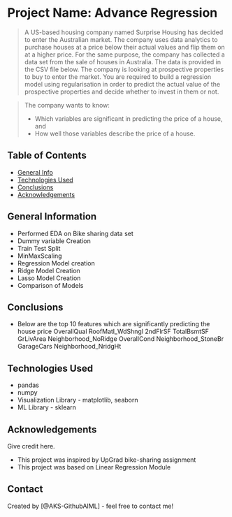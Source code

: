 # Project Name: Advance Regression
> A US-based housing company named Surprise Housing has decided to enter the Australian market. The company uses data analytics to purchase houses at a price below their actual values and flip them on at a higher price. For the same purpose, the company has collected a data set from the sale of houses in Australia. The data is provided in the CSV file below.
The company is looking at prospective properties to buy to enter the market. You are required to build a regression model using regularisation in order to predict the actual value of the prospective properties and decide whether to invest in them or not.

> The company wants to know:
> * Which variables are significant in predicting the price of a house, and
> * How well those variables describe the price of a house.


## Table of Contents
* [General Info](#general-information)
* [Technologies Used](#technologies-used)
* [Conclusions](#conclusions)
* [Acknowledgements](#acknowledgements)

<!-- You can include any other section that is pertinent to your problem -->

## General Information
- Performed EDA on Bike sharing data set
- Dummy variable Creation
- Train Test Split
- MinMaxScaling
- Regression Model creation
- Ridge Model Creation
- Lasso Model Creation
- Comparison of Models

<!-- You don't have to answer all the questions - just the ones relevant to your project. -->

## Conclusions
- Below are the top 10 features which are significantly predicting the house price
OverallQual
RoofMatl_WdShngl
2ndFlrSF
TotalBsmtSF
GrLivArea
Neighborhood_NoRidge
OverallCond
Neighborhood_StoneBr
GarageCars
Neighborhood_NridgHt


<!-- You don't have to answer all the questions - just the ones relevant to your project. -->


## Technologies Used
- pandas
- numpy
- Visualization Library - matplotlib, seaborn
- ML Library - sklearn

<!-- As the libraries versions keep on changing, it is recommended to mention the version of library used in this project -->

## Acknowledgements
Give credit here.
- This project was inspired by UpGrad bike-sharing assignment
- This project was based on Linear Regression Module


## Contact
Created by [@AKS-GithubAIML] - feel free to contact me!


<!-- Optional -->
<!-- ## License -->
<!-- This project is open source and available under the [... License](). -->

<!-- You don't have to include all sections - just the one's relevant to your project -->